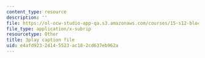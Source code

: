 ```yaml
---
content_type: resource
description: ''
file: https://ol-ocw-studio-app-qa.s3.amazonaws.com/courses/15-s12-blockchain-and-money-fall-2018/e4afd92324145523ac182cd637eb962a_JPkgJwJHYSc.vtt
file_type: application/x-subrip
resourcetype: Other
title: 3play caption file
uid: e4afd923-2414-5523-ac18-2cd637eb962a
---
```

